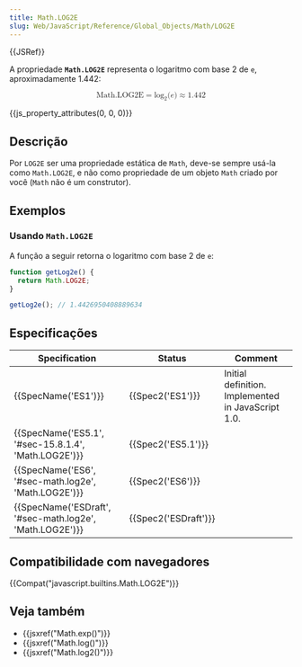 ```yaml
---
title: Math.LOG2E
slug: Web/JavaScript/Reference/Global_Objects/Math/LOG2E
---
```


{{JSRef}}

A propriedade **`Math.LOG2E`** representa o logaritmo com base 2 de `e`, aproximadamente 1.442:

<math display="block"><semantics><mrow><mstyle mathvariant="monospace"><mi>Math.LOG2E</mi></mstyle><mo>=</mo><msub><mo lspace="0em" rspace="0em">log</mo><mn>2</mn></msub><mo stretchy="false">(</mo><mi>e</mi><mo stretchy="false">)</mo><mo>≈</mo><mn>1.442</mn></mrow><annotation encoding="TeX">\mathtt{\mi{Math.LOG2E}} = \log_2(e) \approx 1.442</annotation></semantics></math>

{{js_property_attributes(0, 0, 0)}}

## Descrição

Por `LOG2E` ser uma propriedade estática de `Math`, deve-se sempre usá-la como `Math.LOG2E`, e não como propriedade de um objeto `Math` criado por você (`Math` não é um construtor).

## Exemplos

### Usando `Math.LOG2E`

A função a seguir retorna o logaritmo com base 2 de `e`:

```js
function getLog2e() {
  return Math.LOG2E;
}

getLog2e(); // 1.4426950408889634
```

## Especificações

| Specification                                            | Status               | Comment                                            |
| -------------------------------------------------------- | -------------------- | -------------------------------------------------- |
| {{SpecName('ES1')}}                                      | {{Spec2('ES1')}}     | Initial definition. Implemented in JavaScript 1.0. |
| {{SpecName('ES5.1', '#sec-15.8.1.4', 'Math.LOG2E')}}     | {{Spec2('ES5.1')}}   |                                                    |
| {{SpecName('ES6', '#sec-math.log2e', 'Math.LOG2E')}}     | {{Spec2('ES6')}}     |                                                    |
| {{SpecName('ESDraft', '#sec-math.log2e', 'Math.LOG2E')}} | {{Spec2('ESDraft')}} |                                                    |

## Compatibilidade com navegadores

{{Compat("javascript.builtins.Math.LOG2E")}}

## Veja também

- {{jsxref("Math.exp()")}}
- {{jsxref("Math.log()")}}
- {{jsxref("Math.log2()")}}
